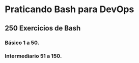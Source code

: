 # Praticando Bash para DevOps

## 250 Exercicios de Bash
### Básico 1 a 50.
### Intermediario 51 a 150.
